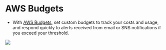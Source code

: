 # AWS Budgets
- With [AWS Budgets](https://aws.amazon.com/aws-cost-management/aws-budgets/), set custom budgets to track your costs and usage, and respond quickly to alerts received from email or SNS notifications if you exceed your threshold.

![](https://www.cloudzero.com/hubfs/blog/AWS-budgets-dashboard.webp)